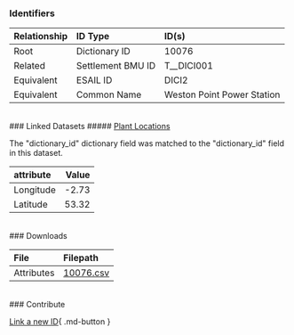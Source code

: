 ### Identifiers

| Relationship   | ID Type           | ID(s)                      |
|:---------------|:------------------|:---------------------------|
| Root           | Dictionary ID     | 10076                      |
| Related        | Settlement BMU ID | T__DICI001                 |
| Equivalent     | ESAIL ID          | DICI2                      |
| Equivalent     | Common Name       | Weston Point Power Station |

<br>
### Linked Datasets
##### <a href="https://osuked.github.io/Power-Station-Dictionary/datasets/plant-locations">Plant Locations</a>



The "dictionary_id" dictionary field was matched to the "dictionary_id" field in this dataset.

| attribute   |   Value |
|:------------|--------:|
| Longitude   |   -2.73 |
| Latitude    |   53.32 |


<br>
### Downloads


| File       | Filepath                                                                              |
|:-----------|:--------------------------------------------------------------------------------------|
| Attributes | [10076.csv](https://osuked.github.io/Power-Station-Dictionary/object_attrs/10076.csv) |


<br>
### Contribute

[Link a new ID](https://docs.google.com/forms/d/e/1FAIpQLSc5jRsQ7NgiLLXbwo9PUdwTQyuqbRwThltG56-o6NVSe7E_nw/viewform?usp=pp_url&entry.251912331=10076){ .md-button }